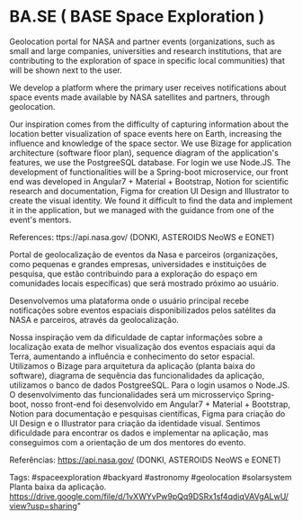 # BA.SE ( BASE Space Exploration )
Geolocation portal for NASA and partner events
(organizations, such as small and large companies, universities and research institutions,
that are contributing to the exploration of space in specific local communities) that will be shown next to the user.

We develop a platform where the primary user receives notifications
about space events made available by NASA satellites and partners, through geolocation.

Our inspiration comes from the difficulty of capturing information about the location
better visualization of space events here on Earth, increasing the influence and knowledge of the space sector.
We use Bizage for application architecture (software floor plan), sequence diagram of the application's features,
we use the PostgreeSQL database. For login we use Node.JS. The development of functionalities
will be a Spring-boot microservice, our front end was developed in Angular7 + Material + Bootstrap, Notion for scientific research and documentation, Figma for creation
UI Design and Illustrator to create the visual identity. We found it difficult to find the data and implement it in the application, but we managed with the
guidance from one of the event's mentors.

References: ttps://api.nasa.gov/ (DONKI, ASTEROIDS NeoWS e EONET)

Portal de geolocalização de eventos da Nasa e parceiros
(organizações, como pequenas e grandes empresas, universidades e instituições de pesquisa,
que estão contribuindo para a exploração do espaço em comunidades locais específicas) que será mostrado próximo ao usuário.

Desenvolvemos uma plataforma onde o usuário principal recebe notificações
sobre eventos espaciais disponibilizados pelos satélites da NASA e parceiros, através da geolocalização.

Nossa inspiração vem da dificuldade de captar informações sobre a localização
exata de melhor visualização dos eventos espaciais aqui da Terra, aumentando a influência e conhecimento do setor espacial.
Utilizamos o Bizage para arquitetura da aplicação (planta baixa do software), diagrama de sequência das funcionalidades da aplicação,
utilizamos o banco de dados PostgreeSQL. Para o login usamos o Node.JS. O desenvolvimento das funcionalidades
será um microsserviço Spring-boot, nosso front-end foi desenvolvido em Angular7 + Material + Bootstrap, Notion para documentação e pesquisas científicas, Figma para criação
do UI Design e o Illustrator para criação da identidade visual. Sentimos dificuldade para encontrar os dados e implementar na aplicação, mas conseguimos com a
orientação de um dos mentores do evento.

Referências: https://api.nasa.gov/ (DONKI, ASTEROIDS NeoWS e EONET)

Tags: #spaceexploration #backyard #astronomy #geolocation #solarsystem
Planta baixa da aplicação.
https://drive.google.com/file/d/1vXWYvPw9pQq9DSRx1sf4qdiqVAVgALwU/view?usp=sharing"
